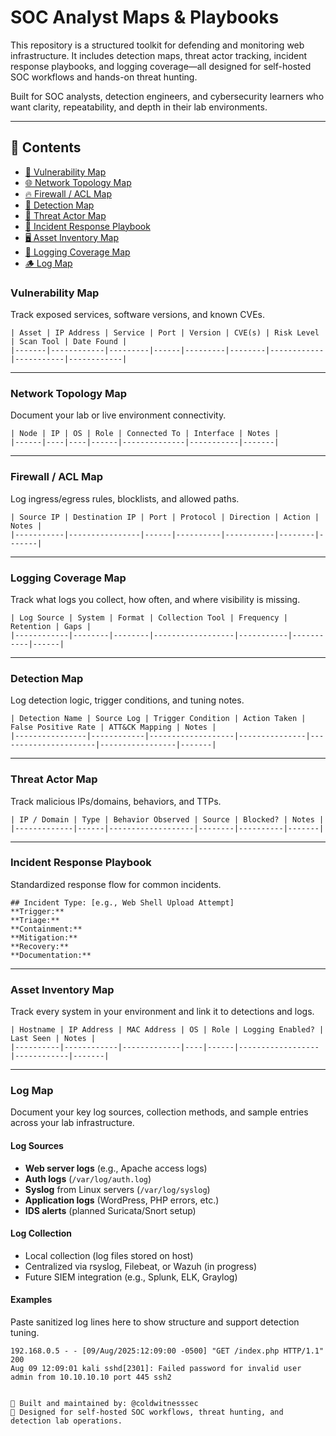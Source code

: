 # SOC Analyst Maps & Playbooks

This repository is a structured toolkit for defending and monitoring web infrastructure. It includes detection maps, threat actor tracking, incident response playbooks, and logging coverage—all designed for self-hosted SOC workflows and hands-on threat hunting.

Built for SOC analysts, detection engineers, and cybersecurity learners who want clarity, repeatability, and depth in their lab environments.

---

## 📂 Contents

- [🧭 Vulnerability Map](#vulnerability-map)
- [🌐 Network Topology Map](#network-topology-map)
- [🔥 Firewall / ACL Map](#firewall--acl-map)
- [🧠 Detection Map](#detection-map)
- [👾 Threat Actor Map](#threat-actor-map)
- [🌸 Incident Response Playbook](#incident-response-playbook)
- [🖥 Asset Inventory Map](#asset-inventory-map)
- [🧪 Logging Coverage Map](#logging-coverage-map)
- [🪵 Log Map](#log-map)



### Vulnerability Map
Track exposed services, software versions, and known CVEs.
```
| Asset | IP Address | Service | Port | Version | CVE(s) | Risk Level | Scan Tool | Date Found |
|-------|------------|---------|------|---------|--------|------------|-----------|------------|
```

---

### Network Topology Map
Document your lab or live environment connectivity.
```
| Node | IP | OS | Role | Connected To | Interface | Notes |
|------|----|----|------|--------------|-----------|-------|
```

---

### Firewall / ACL Map
Log ingress/egress rules, blocklists, and allowed paths.
```
| Source IP | Destination IP | Port | Protocol | Direction | Action | Notes |
|-----------|----------------|------|----------|-----------|--------|-------|
```

---

### Logging Coverage Map
Track what logs you collect, how often, and where visibility is missing.
```
| Log Source | System | Format | Collection Tool | Frequency | Retention | Gaps |
|------------|--------|--------|------------------|-----------|-----------|------|
```

---

### Detection Map
Log detection logic, trigger conditions, and tuning notes.
```
| Detection Name | Source Log | Trigger Condition | Action Taken | False Positive Rate | ATT&CK Mapping | Notes |
|----------------|------------|-------------------|---------------|----------------------|-----------------|-------|
```

---

### Threat Actor Map
Track malicious IPs/domains, behaviors, and TTPs.
```
| IP / Domain | Type | Behavior Observed | Source | Blocked? | Notes |
|-------------|------|-------------------|--------|----------|-------|
```

---

### Incident Response Playbook
Standardized response flow for common incidents.
```
## Incident Type: [e.g., Web Shell Upload Attempt]
**Trigger:**  
**Triage:**  
**Containment:**  
**Mitigation:**  
**Recovery:**  
**Documentation:**  
```

---

### Asset Inventory Map
Track every system in your environment and link it to detections and logs.
```
| Hostname | IP Address | MAC Address | OS | Role | Logging Enabled? | Last Seen | Notes |
|----------|------------|-------------|----|------|------------------|------------|-------|
```

---

### Log Map

Document your key log sources, collection methods, and sample entries across your lab infrastructure.

#### Log Sources

- **Web server logs** (e.g., Apache access logs)
- **Auth logs** (`/var/log/auth.log`)
- **Syslog** from Linux servers (`/var/log/syslog`)
- **Application logs** (WordPress, PHP errors, etc.)
- **IDS alerts** (planned Suricata/Snort setup)

#### Log Collection

- Local collection (log files stored on host)
- Centralized via rsyslog, Filebeat, or Wazuh (in progress)
- Future SIEM integration (e.g., Splunk, ELK, Graylog)

#### Examples

Paste sanitized log lines here to show structure and support detection tuning.

```log
192.168.0.5 - - [09/Aug/2025:12:09:00 -0500] "GET /index.php HTTP/1.1" 200
Aug 09 12:09:01 kali sshd[2301]: Failed password for invalid user admin from 10.10.10.10 port 445 ssh2


🔧 Built and maintained by: @coldwitnesssec
🧠 Designed for self-hosted SOC workflows, threat hunting, and detection lab operations.
